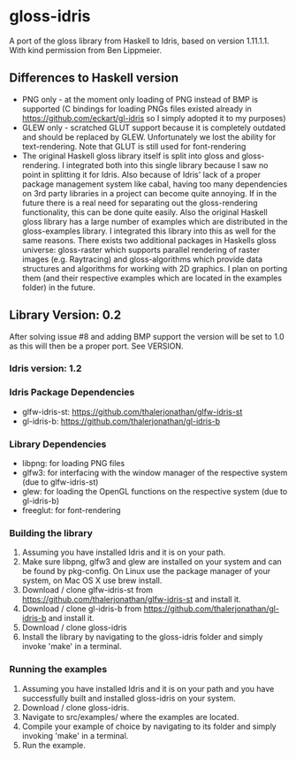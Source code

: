 # gloss-idris
A port of the gloss library from Haskell to Idris, based on version 1.11.1.1. With kind permission from Ben Lippmeier.

## Differences to Haskell version
- PNG only - at the moment only loading of PNG instead of BMP is supported (C bindings for loading PNGs files existed already in https://github.com/eckart/gl-idris so I simply adopted it to my purposes)
- GLEW only - scratched GLUT support because it is completely outdated and should be replaced by GLEW. Unfortunately we lost the ability for text-rendering. Note that GLUT is still used for font-rendering
- The original Haskell gloss library itself is split into gloss and gloss-rendering. I integrated both into this single library because I saw no point in splitting it for Idris. Also because of Idris' lack of a proper package management system like cabal, having too many dependencies on 3rd party libraries in a project can become quite annoying. If in the future there is a real need for separating out the gloss-rendering functionality, this can be done quite easily. Also the original Haskell gloss library has a large number of examples which are distributed in the gloss-examples library. I integrated this library into this as well for the same reasons. There exists two additional packages in Haskells gloss universe: gloss-raster which supports parallel rendering of raster images (e.g. Raytracing) and gloss-algorithms which provide data structures and algorithms for working with 2D graphics. I plan on porting them (and their respective examples which are located in the examples folder) in the future.

## Library Version: 0.2
After solving issue #8 and adding BMP support the version will be set to 1.0 as this will then be a proper port. See VERSION.

### Idris version: 1.2

### Idris Package Dependencies
- glfw-idris-st:  https://github.com/thalerjonathan/glfw-idris-st
- gl-idris-b:     https://github.com/thalerjonathan/gl-idris-b

### Library Dependencies
- libpng:   for loading PNG files
- glfw3:    for interfacing with the window manager of the respective system (due to glfw-idris-st)
- glew:     for loading the OpenGL functions on the respective system (due to gl-idris-b)
- freeglut: for font-rendering

### Building the library
1. Assuming you have installed Idris and it is on your path.
2. Make sure libpng, glfw3 and glew are installed on your system and can be found by pkg-config. On Linux use the package manager of your system, on Mac OS X use brew install.
3. Download / clone glfw-idris-st from https://github.com/thalerjonathan/glfw-idris-st and install it.
4. Download / clone gl-idris-b from https://github.com/thalerjonathan/gl-idris-b and install it.
5. Download / clone gloss-idris
6. Install the library by navigating to the gloss-idris folder and simply invoke 'make' in a terminal.

### Running the examples
1. Assuming you have installed Idris and it is on your path and you have successfully built and installed gloss-idris on your system.
2. Download / clone gloss-idris.
3. Navigate to src/examples/ where the examples are located.
4. Compile your example of choice by navigating to its folder and simply invoking 'make' in a terminal.
5. Run the example.

